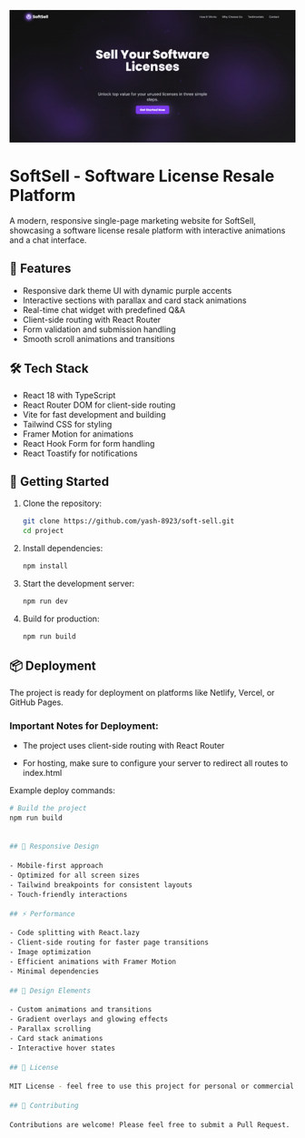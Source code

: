 ![Project Screenshot](./img.png)

# SoftSell - Software License Resale Platform

A modern, responsive single-page marketing website for SoftSell, showcasing a software license resale platform with interactive animations and a chat interface.

## 🌟 Features

- Responsive dark theme UI with dynamic purple accents
- Interactive sections with parallax and card stack animations
- Real-time chat widget with predefined Q&A
- Client-side routing with React Router
- Form validation and submission handling
- Smooth scroll animations and transitions

## 🛠️ Tech Stack

- React 18 with TypeScript
- React Router DOM for client-side routing
- Vite for fast development and building
- Tailwind CSS for styling
- Framer Motion for animations
- React Hook Form for form handling
- React Toastify for notifications

## 🚀 Getting Started

1. Clone the repository:
   ```bash
   git clone https://github.com/yash-8923/soft-sell.git
   cd project
   ```

2. Install dependencies:
   ```bash
   npm install
   ```

3. Start the development server:
   ```bash
   npm run dev
   ```

4. Build for production:
   ```bash
   npm run build
   ```

## 📦 Deployment

The project is ready for deployment on platforms like Netlify, Vercel, or GitHub Pages.

### Important Notes for Deployment:
- The project uses client-side routing with React Router

- For hosting, make sure to configure your server to redirect all routes to index.html

Example deploy commands:
```bash
# Build the project
npm run build


## 📱 Responsive Design

- Mobile-first approach
- Optimized for all screen sizes
- Tailwind breakpoints for consistent layouts
- Touch-friendly interactions

## ⚡ Performance

- Code splitting with React.lazy
- Client-side routing for faster page transitions
- Image optimization
- Efficient animations with Framer Motion
- Minimal dependencies

## 🎨 Design Elements

- Custom animations and transitions
- Gradient overlays and glowing effects
- Parallax scrolling
- Card stack animations
- Interactive hover states

## 📄 License

MIT License - feel free to use this project for personal or commercial purposes.

## 🤝 Contributing

Contributions are welcome! Please feel free to submit a Pull Request.